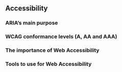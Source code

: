 ## Accessibility

### ARIA’s main purpose
### WCAG conformance levels (A, AA and AAA)
### The importance of Web Accessibility
### Tools to use for Web Accessibility

